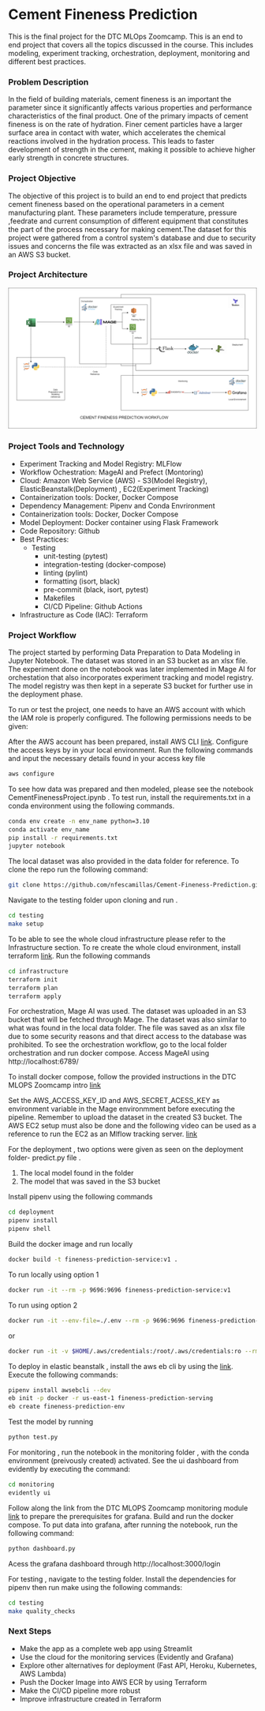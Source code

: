 # Cement Fineness Prediction

This is the final  project for the DTC MLOps Zoomcamp. This is an end to end project that covers all the topics discussed in the course. This includes modeling, experiment tracking, orchestration, deployment, monitoring and different best practices. 

### Problem Description 

In the field of building materials, cement fineness is an important the parameter since it significantly affects various properties and performance characteristics of the final product. One of the primary impacts of cement fineness is on the rate of hydration. Finer cement particles have a larger surface area in contact with water, which accelerates the chemical reactions involved in the hydration process. This leads to faster development of strength in the cement, making it possible to achieve higher early strength in concrete structures.

### Project Objective

The objective of this project is to build an end to end project that predicts cement fineness based on the operational parameters in a cement manufacturing plant. These parameters include temperature, pressure ,feedrate and current consumption of different equipment that constitutes the part of the process necessary for making cement.The dataset for this project were gathered from a control system's database and due to security issues and concerns the file was extracted as an xlsx file and was saved in an AWS S3 bucket. 

### Project Architecture 

![Cement Fineness Prediction Workflow](./images/MlOps_CementFinenessProject_Workflow.png)

### Project Tools and Technology
* Experiment Tracking and Model Registry: MLFlow
* Workflow Ochestration: MageAI and Prefect (Montoring)
* Cloud: Amazon Web Service (AWS) - S3(Model Registry), ElasticBeanstalk(Deployment) , EC2(Experiment Tracking)
* Containerization tools: Docker, Docker Compose
* Dependency Management: Pipenv and Conda Envrironment 
* Containerization tools: Docker, Docker Compose
* Model Deployment: Docker container using Flask Framework 
* Code Repository: Github
* Best Practices:
    * Testing 
        * unit-testing (pytest)
        * integration-testing (docker-compose)
        * linting (pylint)
        * formatting (isort, black)
        * pre-commit (black, isort, pytest)
        * Makefiles 
        * CI/CD Pipeline: Github Actions
* Infrastructure as Code (IAC): Terraform


### Project Workflow
 
The project started by performing Data Preparation to Data Modeling in Jupyter Notebook. The dataset was stored in an S3 bucket as an xlsx file. The experiment done on the notebook was later implemented in Mage AI for orchestation that also incorporates experiment tracking and model registry. The model registry was then kept in a seperate S3 bucket for further use in the deployment phase.

To run or test the project, one needs to have an AWS account with which the IAM role is properly configured. The following permissions needs to be given:

After the AWS account has been prepared, install AWS CLI  [link](https://docs.aws.amazon.com/cli/latest/userguide/getting-started-install.html). Configure the access keys by in  your local environment. Run the following commands and input the necessary details found in your access key file 

 ```bash
aws configure
```

To see how data was prepared and then modeled, please see the notebook CementFinenessProject.ipynb . To test run, install the requirements.txt in a conda environment using the following commands.


 ```bash
conda env create -n env_name python=3.10 
conda activate env_name
pip install -r requirements.txt
jupyter notebook
```

The local dataset was also provided in the data folder for reference. To clone the repo run the following command:

 ```bash
git clone https://github.com/nfescamillas/Cement-Fineness-Prediction.git
```

Navigate to the testing folder upon cloning and run . 


 ```bash
cd testing
make setup
```


To be able to see the whole cloud infrastructure please refer to the Infrastructure section. To re create the whole cloud environment, install terraform [link](https://developer.hashicorp.com/terraform/install). Run the following commands 

 ```bash
cd infrastructure
terraform init
terraform plan
terraform apply
```
For orchestration, Mage AI was used. The dataset was uploaded in an S3 bucket that will be fetched through Mage. The dataset was also similar to what was found in the local data folder. The file was saved as an xlsx file due to some security reasons and that direct access to the database was prohibited. To see the orchestration workflow, go to the local folder orchestration and run docker compose. Access MageAI using http://localhost:6789/

To install docker compose, follow the provided instructions in the DTC MLOPS Zoomcamp intro [link](https://github.com/DataTalksClub/mlops-zoomcamp/tree/main/01-intro)

Set the AWS_ACCESS_KEY_ID and AWS_SECRET_ACESS_KEY as environment variable in the Mage environmment before executing the pipeline. Remember to upload the dataset in the created S3 bucket. The AWS EC2 setup must also be done and the following video can be used as a reference to run the EC2 as an Mlflow tracking server. [link](https://youtu.be/XEZ7Hx2NrO8?si=mNlwQ4xgEFWWebBy)


For the deployment , two options were given as seen on the deployment folder- predict.py file .
1. The local model found in the folder 
2. The model that was saved in the S3 bucket 

Install pipenv using the following commands 

 ```bash
cd deployment
pipenv install
pipenv shell
```
Build the docker image and run locally

 ```bash
docker build -t fineness-prediction-service:v1 .
```
To run locally using option 1 
 ```bash
docker run -it --rm -p 9696:9696 fineness-prediction-service:v1
```

To run using option 2

 ```bash
docker run -it --env-file=./.env --rm -p 9696:9696 fineness-prediction-service:v1
```
or 

 ```bash
docker run -it -v $HOME/.aws/credentials:/root/.aws/credentials:ro --rm -p 9696:9696 fineness-prediction-service:v1
```


To deploy in elastic beanstalk , install the aws eb cli by using the [link](https://docs.aws.amazon.com/elasticbeanstalk/latest/dg/eb-cli3-install.html).
Execute the following commands:

```bash
pipenv install awsebcli --dev
eb init -p docker -r us-east-1 fineness-prediction-serving
eb create fineness-prediction-env 
```

Test the model by running

 ```bash
python test.py
```

For monitoring , run the notebook in the monitoring folder , with the conda environment (preivously created) activated. See the ui dashboard from evidently by executing the command:


 ```bash
cd monitoring
evidently ui
```


Follow along the link from the DTC MLOPS Zoomcamp monitoring module [link](https://github.com/DataTalksClub/mlops-zoomcamp/tree/main/05-monitoring) to prepare the prerequisites for grafana. 
Build and run the docker compose.
To put data into grafana, after running the notebook, run the following command:

 ```bash
python dashboard.py 
```

Acess the grafana dashboard through http://localhost:3000/login


For testing , navigate to the testing folder. Install the dependencies for pipenv then  run make using the following commands:

 ```bash
cd testing 
make quality_checks
```

### Next Steps 

* Make the app as a complete web app using Streamlit 
* Use the cloud for the monitoring services (Evidently and Grafana)
* Explore other alternatives for deployment (Fast API, Heroku, Kubernetes, AWS Lambda)
* Push the Docker Image into AWS ECR by using Terraform 
* Make the CI/CD pipeline more robust
* Improve infrastructure created in Terraform 







